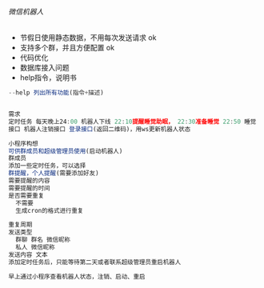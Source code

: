 ###### 微信机器人

- 节假日使用静态数据，不用每次发送请求 ok
- 支持多个群，并且方便配置 ok
- 代码优化
- 数据库接入问题
- help指令，说明书

```js
--help 列出所有功能(指令+描述)


需求
定时任务 每天晚上24:00 机器人下线 22:10提醒睡觉助眠， 22:30准备睡觉 22:50 睡觉
接口 机器人注销接口 登录接口(返回二维码)，用ws更新机器人状态

小程序构想
可供群成员和超级管理员使用(启动机器人)
群成员
添加一些定时任务，可以选择
群提醒，个人提醒(需要添加好友)
需要提醒的内容
需要提醒的时间
是否需要重复
  不需要
  生成cron的格式进行重复

重复周期
发送类型
  群聊 群名 微信昵称
  私人 微信昵称
发送内容 文本
添加定时任务后，只能等待第二天或者联系超级管理员重启机器人

早上通过小程序查看机器人状态，注销、启动、重启

```

